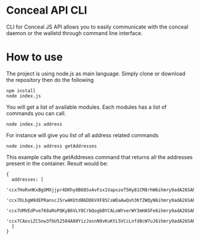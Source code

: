 # Conceal API CLI
CLI for Conceal JS API allows you to easily communicate with the conceal daemon or the walletd through command line interface.
# How to use
The project is using node.js as main language. Simply clone or download the repository then do the following

```
npm install
node index.js
```

You will get a list of available modules. Each modules has a list of commands you can call. 

```
node index.js address
```

For instance will give you list of all address related commands

```
node index.js address getAddresses
```

This example calls the getAddreses command that returns all the addresses present in the container. Result would be:

```
{
  addresses: [
    'ccx7HoRxHKxBgUMXjjpr4DKhy8B68SvAvFzx1VapxzeT5Hy81CM8rhW6ihmry9adA26SARBufBXDWVV2EzHeJgTb5aHKY9u72S',
    'ccx7DLbgW9dEPRanscJ5rwAKUtdB6DD6VXF85CsWDaAwQxh3KfZWQyN6ihmry9adA26SARBufBXDWVV2EzHeJgTb5aHKbAoPH6',
    'ccx7UMVEdPve768aRoPQKyB6VLY8CrbQogbBYCALoWYverWY3mHA5Fe6ihmry9adA26SARBufBXDWVV2EzHeJgTb5aHKZ5nqxy',
    'ccx7CAoviZCSnw3fbU52584A88YizJosnN9vKuKtL5VCcLnfd8cW7uJ6ihmry9adA26SARBufBXDWVV2EzHeJgTb5aHKc4nJHV'
  ]
}
```
